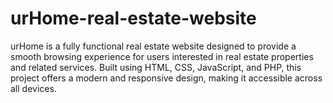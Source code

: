 # urHome-real-estate-website
urHome is a fully functional real estate website designed to provide a smooth browsing experience for users interested in real estate properties and related services. Built using HTML, CSS, JavaScript, and PHP, this project offers a modern and responsive design, making it accessible across all devices.
